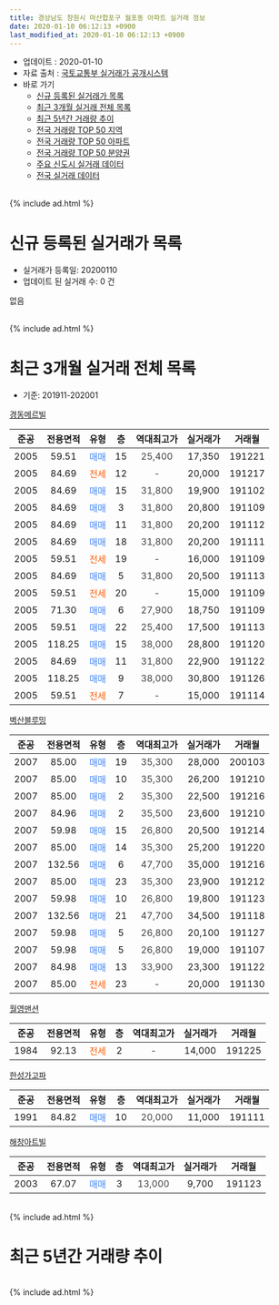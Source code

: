 ```yaml
---
title: 경상남도 창원시 마산합포구 월포동 아파트 실거래 정보
date: 2020-01-10 06:12:13 +0900
last_modified_at: 2020-01-10 06:12:13 +0900
---
```


* 업데이트 : 2020-01-10
* 자료 출처 : [국토교통부 실거래가 공개시스템](http://rt.molit.go.kr)
* 바로 가기
    * [신규 등록된 실거래가 목록](#신규-등록된-실거래가-목록)
    * [최근 3개월 실거래 전체 목록](#최근-3개월-실거래-전체-목록)
    * [최근 5년간 거래량 추이](#최근-5년간-거래량-추이)
    * [전국 거래량 TOP 50 지역](https://inasie.github.io/apt-trade-info/최근-3개월-전국에서-가장-거래가-많이-발생한-지역)
    * [전국 거래량 TOP 50 아파트](https://inasie.github.io/apt-trade-info/최근-3개월-전국에서-가장-거래가-많이-발생한-아파트)
    * [전국 거래량 TOP 50 분양권](https://inasie.github.io/apt-trade-info/최근-3개월-전국에서-가장-거래가-많이-발생한-분양권)
    * [주요 신도시 실거래 데이터](https://inasie.github.io/apt-trade-info/주요-신도시)
    * [전국 실거래 데이터](https://inasie.github.io/apt-trade-info/전국)
<br>
{% include ad.html %}
<br>

# 신규 등록된 실거래가 목록
* 실거래가 등록일: 20200110
* 업데이트 된 실거래 수: 0 건

없음

<br>
{% include ad.html %}
<br>

# 최근 3개월 실거래 전체 목록
* 기준: 201911-202001


[경동메르빌](https://search.naver.com/search.naver?query=%EA%B2%BD%EC%83%81%EB%82%A8%EB%8F%84+%EC%B0%BD%EC%9B%90%EC%8B%9C+%EB%A7%88%EC%82%B0%ED%95%A9%ED%8F%AC%EA%B5%AC+%EC%9B%94%ED%8F%AC%EB%8F%99+%EA%B2%BD%EB%8F%99%EB%A9%94%EB%A5%B4%EB%B9%8C)

|준공|전용면적|유형|층|역대최고가|실거래가|거래월|
|:---:|:---:|:---:|:---:|:---:|:---:|:---:|
|2005|59.51|<span style="color:#4285f3">매매</span>|15|<span style="color:#444444">25,400</span>|17,350|191221|
|2005|84.69|<span style="color:#ff5a00">전세</span>|12|<span style="color:#444444">-</span>|20,000|191217|
|2005|84.69|<span style="color:#4285f3">매매</span>|15|<span style="color:#444444">31,800</span>|19,900|191102|
|2005|84.69|<span style="color:#4285f3">매매</span>|3|<span style="color:#444444">31,800</span>|20,800|191109|
|2005|84.69|<span style="color:#4285f3">매매</span>|11|<span style="color:#444444">31,800</span>|20,200|191112|
|2005|84.69|<span style="color:#4285f3">매매</span>|18|<span style="color:#444444">31,800</span>|20,200|191111|
|2005|59.51|<span style="color:#ff5a00">전세</span>|19|<span style="color:#444444">-</span>|16,000|191109|
|2005|84.69|<span style="color:#4285f3">매매</span>|5|<span style="color:#444444">31,800</span>|20,500|191113|
|2005|59.51|<span style="color:#ff5a00">전세</span>|20|<span style="color:#444444">-</span>|15,000|191109|
|2005|71.30|<span style="color:#4285f3">매매</span>|6|<span style="color:#444444">27,900</span>|18,750|191109|
|2005|59.51|<span style="color:#4285f3">매매</span>|22|<span style="color:#444444">25,400</span>|17,500|191113|
|2005|118.25|<span style="color:#4285f3">매매</span>|15|<span style="color:#444444">38,000</span>|28,800|191120|
|2005|84.69|<span style="color:#4285f3">매매</span>|11|<span style="color:#444444">31,800</span>|22,900|191122|
|2005|118.25|<span style="color:#4285f3">매매</span>|9|<span style="color:#444444">38,000</span>|30,800|191126|
|2005|59.51|<span style="color:#ff5a00">전세</span>|7|<span style="color:#444444">-</span>|15,000|191114|

[벽산블루밍](https://search.naver.com/search.naver?query=%EA%B2%BD%EC%83%81%EB%82%A8%EB%8F%84+%EC%B0%BD%EC%9B%90%EC%8B%9C+%EB%A7%88%EC%82%B0%ED%95%A9%ED%8F%AC%EA%B5%AC+%EC%9B%94%ED%8F%AC%EB%8F%99+%EB%B2%BD%EC%82%B0%EB%B8%94%EB%A3%A8%EB%B0%8D)

|준공|전용면적|유형|층|역대최고가|실거래가|거래월|
|:---:|:---:|:---:|:---:|:---:|:---:|:---:|
|2007|85.00|<span style="color:#4285f3">매매</span>|19|<span style="color:#444444">35,300</span>|28,000|200103|
|2007|85.00|<span style="color:#4285f3">매매</span>|10|<span style="color:#444444">35,300</span>|26,200|191210|
|2007|85.00|<span style="color:#4285f3">매매</span>|2|<span style="color:#444444">35,300</span>|22,500|191216|
|2007|84.96|<span style="color:#4285f3">매매</span>|2|<span style="color:#444444">35,500</span>|23,600|191210|
|2007|59.98|<span style="color:#4285f3">매매</span>|15|<span style="color:#444444">26,800</span>|20,500|191214|
|2007|85.00|<span style="color:#4285f3">매매</span>|14|<span style="color:#444444">35,300</span>|25,200|191220|
|2007|132.56|<span style="color:#4285f3">매매</span>|6|<span style="color:#444444">47,700</span>|35,000|191216|
|2007|85.00|<span style="color:#4285f3">매매</span>|23|<span style="color:#444444">35,300</span>|23,900|191212|
|2007|59.98|<span style="color:#4285f3">매매</span>|10|<span style="color:#444444">26,800</span>|19,800|191123|
|2007|132.56|<span style="color:#4285f3">매매</span>|21|<span style="color:#444444">47,700</span>|34,500|191118|
|2007|59.98|<span style="color:#4285f3">매매</span>|5|<span style="color:#444444">26,800</span>|20,100|191127|
|2007|59.98|<span style="color:#4285f3">매매</span>|5|<span style="color:#444444">26,800</span>|19,000|191107|
|2007|84.98|<span style="color:#4285f3">매매</span>|13|<span style="color:#444444">33,900</span>|23,300|191122|
|2007|85.00|<span style="color:#ff5a00">전세</span>|23|<span style="color:#444444">-</span>|20,000|191130|

[월영맨션](https://search.naver.com/search.naver?query=%EA%B2%BD%EC%83%81%EB%82%A8%EB%8F%84+%EC%B0%BD%EC%9B%90%EC%8B%9C+%EB%A7%88%EC%82%B0%ED%95%A9%ED%8F%AC%EA%B5%AC+%EC%9B%94%ED%8F%AC%EB%8F%99+%EC%9B%94%EC%98%81%EB%A7%A8%EC%85%98)

|준공|전용면적|유형|층|역대최고가|실거래가|거래월|
|:---:|:---:|:---:|:---:|:---:|:---:|:---:|
|1984|92.13|<span style="color:#ff5a00">전세</span>|2|<span style="color:#444444">-</span>|14,000|191225|

[한성가고파](https://search.naver.com/search.naver?query=%EA%B2%BD%EC%83%81%EB%82%A8%EB%8F%84+%EC%B0%BD%EC%9B%90%EC%8B%9C+%EB%A7%88%EC%82%B0%ED%95%A9%ED%8F%AC%EA%B5%AC+%EC%9B%94%ED%8F%AC%EB%8F%99+%ED%95%9C%EC%84%B1%EA%B0%80%EA%B3%A0%ED%8C%8C)

|준공|전용면적|유형|층|역대최고가|실거래가|거래월|
|:---:|:---:|:---:|:---:|:---:|:---:|:---:|
|1991|84.82|<span style="color:#4285f3">매매</span>|10|<span style="color:#444444">20,000</span>|11,000|191111|

[해창아트빌](https://search.naver.com/search.naver?query=%EA%B2%BD%EC%83%81%EB%82%A8%EB%8F%84+%EC%B0%BD%EC%9B%90%EC%8B%9C+%EB%A7%88%EC%82%B0%ED%95%A9%ED%8F%AC%EA%B5%AC+%EC%9B%94%ED%8F%AC%EB%8F%99+%ED%95%B4%EC%B0%BD%EC%95%84%ED%8A%B8%EB%B9%8C)

|준공|전용면적|유형|층|역대최고가|실거래가|거래월|
|:---:|:---:|:---:|:---:|:---:|:---:|:---:|
|2003|67.07|<span style="color:#4285f3">매매</span>|3|<span style="color:#444444">13,000</span>|9,700|191123|


<br>
{% include ad.html %}
<br>

# 최근 5년간 거래량 추이


<div style="width:100%;">
    <canvas id="deal_progress" height="200"></canvas>
</div>

<script>
new Chart(document.getElementById("deal_progress"), {
    type: 'line',
    data: {
        labels: ['201501','201502','201503','201504','201505','201506','201507','201508','201509','201510','201511','201512','201601','201602','201603','201604','201605','201606','201607','201608','201609','201610','201611','201612','201701','201702','201703','201704','201705','201706','201707','201708','201709','201710','201711','201712','201801','201802','201803','201804','201805','201806','201807','201808','201809','201810','201811','201812','201901','201902','201903','201904','201905','201906','201907','201908','201909','201910','201911','201912','202001'],
        datasets: [{
            label: '매매',
            pointRadius: 1,
            data: [6, 5, 13, 5, 7, 6, 8, 4, 8, 12, 6, 5, 1, 4, 4, 2, 2, 5, 4, 3, 5, 7, 3, 6, 2, 1, 1, 4, 2, 4, 2, 0, 1, 2, 4, 0, 5, 4, 3, 3, 7, 2, 2, 4, 7, 5, 3, 8, 5, 4, 10, 7, 6, 7, 8, 7, 7, 13, 17, 8, 1],
            borderColor: "rgba(255, 201, 14, 1)",
            backgroundColor: "rgba(255, 201, 14, 0.5)",
            fill: false,
            lineTension: 0
        },{
            label: '전월세',
            pointRadius: 1,
            data: [4, 4, 3, 2, 7, 2, 0, 0, 6, 1, 4, 7, 9, 3, 5, 3, 6, 3, 3, 7, 1, 2, 2, 6, 3, 6, 10, 3, 8, 1, 4, 8, 2, 1, 9, 5, 6, 10, 7, 9, 5, 6, 4, 6, 3, 2, 6, 4, 1, 4, 4, 5, 3, 2, 5, 2, 5, 5, 4, 2, 0],
            borderColor: "rgba(0, 141, 185, 1)",
            backgroundColor: "rgba(0, 141, 185, 0.5)",
            fill: false,
            lineTension: 0
        }
        ]
    },
    options: {
        responsive: true,
        title: {
            display: false
        },
        tooltips: {
            mode: 'index',
            intersect: false
        },
        hover: {
            mode: 'nearest',
            intersect: true
        },
        scales: {
            xAxes: [{
                display: true,
                scaleLabel: {
                    display: true,
                    labelString: '년/월'
                }
            }],
            yAxes: [{
                display: true,
                ticks: {
                    suggestedMin: 0,
                },
                scaleLabel: {
                    display: true,
                    labelString: '실거래 수'
                }
            }]
        }
    }
});

</script>


<br>
{% include ad.html %}
<br>

